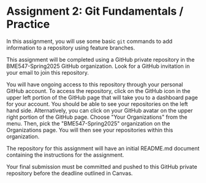 # Assignment 2:  Git Fundamentals / Practice

In this assignment, you will use some basic `git` commands to add information
to a repository using feature branches.

This assignment will be completed using a GitHub private repository in the 
BME547-Spring2025 GitHub organization.  Look for a GitHub invitation in 
your email to join this repository.

You will have ongoing access to this repository through your 
personal GitHub account.  To access the repository, click on the GitHub
icon in the upper left portion of the GitHub page that will take you to a 
dashboard page for your account.  You should be able to see your repositories
on the left hand side.  Alternatively, you can click on your GitHub avatar
on the upper right portion of the GitHub page.  Choose "Your Organizations"
from the menu.  Then, pick the "BME547-Spring2025" organization on the
Organizations page.  You will then see your repositories within this
organization.  

The repository for this assignment will have an initial README.md 
document containing the instructions for the assignment.   

Your final submission must be committed and pushed to this GitHub private 
repository before the deadline outlined in Canvas.  